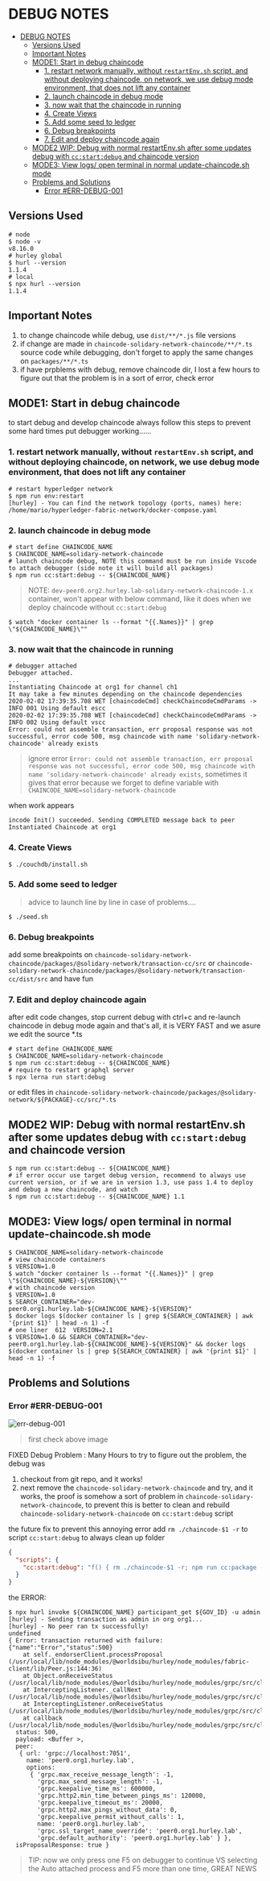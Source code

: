 # DEBUG NOTES

- [DEBUG NOTES](#debug-notes)
  - [Versions Used](#versions-used)
  - [Important Notes](#important-notes)
  - [MODE1: Start in debug chaincode](#mode1-start-in-debug-chaincode)
    - [1. restart network manually, without `restartEnv.sh` script, and without deploying chaincode, on network, we use debug mode environment, that does not lift any container](#1-restart-network-manually-without-restartenvsh-script-and-without-deploying-chaincode-on-network-we-use-debug-mode-environment-that-does-not-lift-any-container)
    - [2. launch chaincode in debug mode](#2-launch-chaincode-in-debug-mode)
    - [3. now wait that the chaincode in running](#3-now-wait-that-the-chaincode-in-running)
    - [4. Create Views](#4-create-views)
    - [5. Add some seed to ledger](#5-add-some-seed-to-ledger)
    - [6. Debug breakpoints](#6-debug-breakpoints)
    - [7. Edit and deploy chaincode again](#7-edit-and-deploy-chaincode-again)
  - [MODE2 WIP: Debug with normal restartEnv.sh after some updates debug with `cc:start:debug` and chaincode version](#mode2-wip-debug-with-normal-restartenvsh-after-some-updates-debug-with-ccstartdebug-and-chaincode-version)
  - [MODE3: View logs/ open terminal in normal update-chaincode.sh mode](#mode3-view-logs-open-terminal-in-normal-update-chaincodesh-mode)
  - [Problems and Solutions](#problems-and-solutions)
    - [Error #ERR-DEBUG-001](#error-err-debug-001)

## Versions Used

```shell
# node
$ node -v
v8.16.0
# hurley global
$ hurl --version
1.1.4
# local
$ npx hurl --version
1.1.4
```

## Important Notes

1. to change chaincode while debug, use `dist/**/*.js` file versions
2. if change are made in `chaincode-solidary-network-chaincode/**/*.ts` source code while debugging, don't forget to apply the same changes on `packages/**/*.ts`
3. if have prpblems with debug, remove chaincode dir, I lost a few hours to figure out that the problem is in a sort of error, check error

## MODE1: Start in debug chaincode

to start debug and develop chaincode always follow this steps to prevent some hard times put debugger working......

### 1. restart network manually, without `restartEnv.sh` script, and without deploying chaincode, on network, we use debug mode environment, that does not lift any container

```shell
# restart hyperledger network
$ npm run env:restart
[hurley] - You can find the network topology (ports, names) here: /home/mario/hyperledger-fabric-network/docker-compose.yaml
```

### 2. launch chaincode in debug mode

```shell
# start define CHAINCODE_NAME
$ CHAINCODE_NAME=solidary-network-chaincode
# launch chaincode debug, NOTE this command must be run inside Vscode to attach debugger (side note it will build all packages)
$ npm run cc:start:debug -- ${CHAINCODE_NAME}
```

> NOTE: `dev-peer0.org2.hurley.lab-solidary-network-chaincode-1.x` container, won't appear with below command, like it does when we deploy chaincode without `cc:start:debug`

```shell
$ watch "docker container ls --format "{{.Names}}" | grep \"${CHAINCODE_NAME}\""
```

### 3. now wait that the chaincode in running

```shell
# debugger attached
Debugger attached.
...
Instantiating Chaincode at org1 for channel ch1
It may take a few minutes depending on the chaincode dependencies
2020-02-02 17:39:35.708 WET [chaincodeCmd] checkChaincodeCmdParams -> INFO 001 Using default escc
2020-02-02 17:39:35.708 WET [chaincodeCmd] checkChaincodeCmdParams -> INFO 002 Using default vscc
Error: could not assemble transaction, err proposal response was not successful, error code 500, msg chaincode with name 'solidary-network-chaincode' already exists
```

> ignore error `Error: could not assemble transaction, err proposal response was not successful, error code 500, msg chaincode with name 'solidary-network-chaincode' already exists`, sometimes it gives that error because we forget to define variable with `CHAINCODE_NAME=solidary-network-chaincode`

when work appears

```shell
incode Init() succeeded. Sending COMPLETED message back to peer  
Instantiated Chaincode at org1
```

### 4. Create Views

```shell
$ ./couchdb/install.sh
```

### 5. Add some seed to ledger

> advice to launch line by line in case of problems....

```shell
$ ./seed.sh
```

### 6. Debug breakpoints

add some breakpoints on `chaincode-solidary-network-chaincode/packages/@solidary-network/transaction-cc/src` or `chaincode-solidary-network-chaincode/packages/@solidary-network/transaction-cc/dist/src` and have fun

### 7. Edit and deploy chaincode again

after edit code changes, stop current debug with ctrl+c and re-launch chaincode in debug mode again and that's all, it is VERY FAST and we asure we edit the source *.ts

```shell
# start define CHAINCODE_NAME
$ CHAINCODE_NAME=solidary-network-chaincode
$ npm run cc:start:debug -- ${CHAINCODE_NAME}
# require to restart graphql server
$ npx lerna run start:debug
```

or edit files in `chaincode-solidary-network-chaincode/packages/@solidary-network/${PACKAGE}-cc/src/*.ts`

## MODE2 WIP: Debug with normal restartEnv.sh after some updates debug with `cc:start:debug` and chaincode version

```shell
$ npm run cc:start:debug -- ${CHAINCODE_NAME}
# if error occur use target debug version, recommend to always use current version, or if we are in version 1.3, use pass 1.4 to deploy and debug a new chaincode, and watch
$ npm run cc:start:debug -- ${CHAINCODE_NAME} 1.1
```

## MODE3: View logs/ open terminal in normal update-chaincode.sh mode

```shell
$ CHAINCODE_NAME=solidary-network-chaincode
# view chaincode containers
$ VERSION=1.0
$ watch "docker container ls --format "{{.Names}}" | grep \"${CHAINCODE_NAME}-${VERSION}\""
# with chaincode version
$ VERSION=1.0
$ SEARCH_CONTAINER="dev-peer0.org1.hurley.lab-${CHAINCODE_NAME}-${VERSION}"
$ docker logs $(docker container ls | grep ${SEARCH_CONTAINER} | awk '{print $1}' | head -n 1) -f
# one liner  612  VERSION=2.1
$ VERSION=1.0 && SEARCH_CONTAINER="dev-peer0.org1.hurley.lab-${CHAINCODE_NAME}-${VERSION}" && docker logs $(docker container ls | grep ${SEARCH_CONTAINER} | awk '{print $1}' | head -n 1) -f
```

## Problems and Solutions

### Error #ERR-DEBUG-001

![err-debug-001](assets/errors/debug/err-debug-001.png)

> first check above image

FIXED Debug Problem : Many Hours to try to figure out the problem, the debug was

1. checkout from git repo, and it works!
2. next remove the `chaincode-solidary-network-chaincode` and try, and it works, the proof is somehow a sort of problem in `chaincode-solidary-network-chaincode`, to prevent this is better to clean and rebuild `chaincode-solidary-network-chaincode` on `cc:start:debug` script

the future fix to prevent this annoying error add `rm ./chaincode-$1 -r` to script `cc:start:debug` to always clean up folder

```json
{
  "scripts": {
    "cc:start:debug": "f() { rm ./chaincode-$1 -r; npm run cc:package -- $1 org1; npm run cc:install:debug $1; }; f",
  }
}
```

the ERROR:

```shell
$ npx hurl invoke ${CHAINCODE_NAME} participant_get ${GOV_ID} -u admin
[hurley] - Sending transaction as admin in org org1...
[hurley] - No peer ran tx successfully!
undefined
{ Error: transaction returned with failure: {"name":"Error","status":500}
    at self._endorserClient.processProposal (/usr/local/lib/node_modules/@worldsibu/hurley/node_modules/fabric-client/lib/Peer.js:144:36)
    at Object.onReceiveStatus (/usr/local/lib/node_modules/@worldsibu/hurley/node_modules/grpc/src/client_interceptors.js:1207:9)
    at InterceptingListener._callNext (/usr/local/lib/node_modules/@worldsibu/hurley/node_modules/grpc/src/client_interceptors.js:568:42)
    at InterceptingListener.onReceiveStatus (/usr/local/lib/node_modules/@worldsibu/hurley/node_modules/grpc/src/client_interceptors.js:618:8)
    at callback (/usr/local/lib/node_modules/@worldsibu/hurley/node_modules/grpc/src/client_interceptors.js:845:24)
  status: 500,
  payload: <Buffer >,
  peer: 
   { url: 'grpc://localhost:7051',
     name: 'peer0.org1.hurley.lab',
     options: 
      { 'grpc.max_receive_message_length': -1,
        'grpc.max_send_message_length': -1,
        'grpc.keepalive_time_ms': 600000,
        'grpc.http2.min_time_between_pings_ms': 120000,
        'grpc.keepalive_timeout_ms': 20000,
        'grpc.http2.max_pings_without_data': 0,
        'grpc.keepalive_permit_without_calls': 1,
        name: 'peer0.org1.hurley.lab',
        'grpc.ssl_target_name_override': 'peer0.org1.hurley.lab',
        'grpc.default_authority': 'peer0.org1.hurley.lab' } },
  isProposalResponse: true }
```

> TIP: now we only press one F5 on debugger to continue VS selecting the Auto attached process and F5 more than one time, GREAT NEWS
